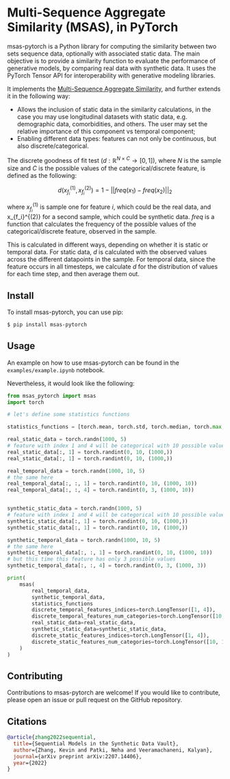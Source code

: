 # Multi-Sequence Aggregate Similarity (MSAS), in PyTorch

msas-pytorch is a Python library for computing the similarity between two sets sequence data, optionally with associated static data. The main objective is to provide a similarity function to evaluate the performance of generative models, by comparing real data with synthetic data. It uses the PyTorch Tensor API for interoperability with generative modeling libraries.

It implements the [Multi-Sequence Aggregate Similarity](https://arxiv.org/abs/2207.14406), and further extends it in the following way:

- Allows the inclusion of static data in the similarity calculations, in the case you may use longitudinal datasets with static data, e.g. demographic data, comorbidities, and others. The user may set the relative importance of this component vs temporal component;
- Enabling different data types: features can not only be continuous, but also discrete/categorical.

The discrete goodness of fit test ($d: \mathbb{R}^{N \times C} \to [0,1]$), where $N$ is the sample size and $C$ is the possible values of the categorical/discrete feature, is defined as the following:

$$
d(x_{f_i}^{(1)}, x_{f_i}^{(2)}) = 1 - ||freq(x_1) - freq(x_2)||_2
$$

where $x_{f_i}^{(1)}$ is sample one for feature $i$, which could be the real data, and x_{f_i}^{(2)} for a second sample, which could be synthetic data. $freq$ is a function that calculates the frequency of the possible values of the categorical/discrete feature, observed in the sample.

This is calculated in different ways, depending on whether it is static or temporal data. For static data, $d$ is calculated with the observed values across the different datapoints in the sample. For temporal data, since the feature occurs in all timesteps, we calculate $d$ for the distribution of values for each time step, and then average them out.

## Install

To install msas-pytorch, you can use pip:

```bash
$ pip install msas-pytorch
```

## Usage

An example on how to use msas-pytorch can be found in the `examples/example.ipynb` notebook.

Nevertheless, it would look like the following:

```python
from msas_pytorch import msas
import torch

# let's define some statistics functions

statistics_functions = [torch.mean, torch.std, torch.median, torch.max, torch.min]

real_static_data = torch.randn(1000, 5)
# feature with index 1 and 4 will be categorical with 10 possible values
real_static_data[:, 1] = torch.randint(0, 10, (1000,))
real_static_data[:, 1] = torch.randint(0, 10, (1000,))

real_temporal_data = torch.randn(1000, 10, 5)
# the same here
real_temporal_data[:, :, 1] = torch.randint(0, 10, (1000, 10))
real_temporal_data[:, :, 4] = torch.randint(0, 3, (1000, 10))


synthetic_static_data = torch.randn(1000, 5)
# feature with index 1 and 4 will be categorical with 10 possible values
synthetic_static_data[:, 1] = torch.randint(0, 10, (1000,))
synthetic_static_data[:, 1] = torch.randint(0, 10, (1000,))

synthetic_temporal_data = torch.randn(1000, 10, 5)
# the same here
synthetic_temporal_data[:, :, 1] = torch.randint(0, 10, (1000, 10))
# but this time this feature has only 3 possible values
synthetic_temporal_data[:, :, 4] = torch.randint(0, 3, (1000, 3))

print(
    msas(
        real_temporal_data,
        synthetic_temporal_data,
        statistics_functions
        discrete_temporal_features_indices=torch.LongTensor([1, 4]),
        discrete_temporal_features_num_categories=torch.LongTensor([10, 3]),
        real_static_data=real_static_data,
        synthetic_static_data=synthetic_static_data,
        discrete_static_features_indices=torch.LongTensor([1, 4]),
        discrete_static_features_num_categories=torch.LongTensor([10, 10]),
    )
)
```

## Contributing

Contributions to msas-pytorch are welcome! If you would like to contribute, please open an issue or pull request on the GitHub repository.

## Citations

```bibtex
@article{zhang2022sequential,
  title={Sequential Models in the Synthetic Data Vault},
  author={Zhang, Kevin and Patki, Neha and Veeramachaneni, Kalyan},
  journal={arXiv preprint arXiv:2207.14406},
  year={2022}
}
```